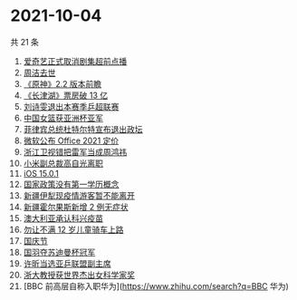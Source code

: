 # 2021-10-04

共 21 条

<!-- BEGIN ZHIHUSEARCH -->
<!-- 最后更新时间 Mon Oct 04 2021 14:13:26 GMT+0800 (China Standard Time) -->
1. [爱奇艺正式取消剧集超前点播](https://www.zhihu.com/search?q=爱奇艺)
1. [周洁去世](https://www.zhihu.com/search?q=周洁)
1. [《原神》2.2 版本前瞻](https://www.zhihu.com/search?q=原神)
1. [《长津湖》票房破 13 亿](https://www.zhihu.com/search?q=长津湖票房)
1. [刘诗雯退出本赛季乒超联赛](https://www.zhihu.com/search?q=刘诗雯)
1. [中国女篮获亚洲杯亚军](https://www.zhihu.com/search?q=中国女篮)
1. [菲律宾总统杜特尔特宣布退出政坛](https://www.zhihu.com/search?q=菲律宾总统)
1. [微软公布 Office 2021 定价](https://www.zhihu.com/search?q=office2021)
1. [浙江卫视错把雷军当成周鸿祎](https://www.zhihu.com/search?q=雷军)
1. [小米副总裁高自光离职](https://www.zhihu.com/search?q=高自光)
1. [iOS 15.0.1](https://www.zhihu.com/search?q=iOS15)
1. [国家政策没有第一学历概念](https://www.zhihu.com/search?q=第一学历)
1. [新疆伊犁现疫情游客暂不能离开](https://www.zhihu.com/search?q=新疆疫情)
1. [新疆霍尔果斯新增 2 例无症状](https://www.zhihu.com/search?q=新疆疫情)
1. [澳大利亚承认科兴疫苗](https://www.zhihu.com/search?q=科兴疫苗)
1. [勿让不满 12 岁儿童骑车上路](https://www.zhihu.com/search?q=儿童骑车)
1. [国庆节](https://www.zhihu.com/search?q=国庆节)
1. [国羽夺苏迪曼杯冠军](https://www.zhihu.com/search?q=苏迪曼杯)
1. [许昕当选亚乒联盟副主席](https://www.zhihu.com/search?q=许昕)
1. [浙大教授获世界杰出女科学家奖](https://www.zhihu.com/search?q=胡海岚)
1. [BBC 前高层自称入职华为](https://www.zhihu.com/search?q=BBC 华为)
<!-- END ZHIHUSEARCH -->
